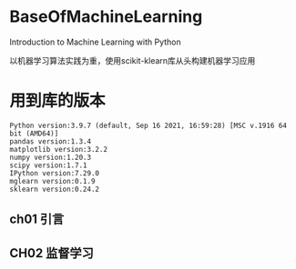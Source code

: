 # BaseOfMachineLearning
Introduction to Machine Learning with Python

以机器学习算法实践为重，使用scikit-klearn库从头构建机器学习应用

# 用到库的版本
```text
Python version:3.9.7 (default, Sep 16 2021, 16:59:28) [MSC v.1916 64 bit (AMD64)]
pandas version:1.3.4
matplotlib version:3.2.2
numpy version:1.20.3
scipy version:1.7.1
IPython version:7.29.0
mglearn version:0.1.9
sklearn version:0.24.2
```

## ch01 引言

## CH02 监督学习
